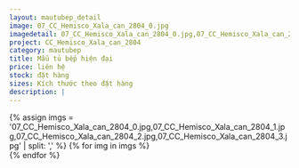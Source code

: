 ```yaml
---
layout: mautubep_detail
image: 07_CC_Hemisco_Xala_can_2804_0.jpg
imagedetail: 07_CC_Hemisco_Xala_can_2804_0.jpg,07_CC_Hemisco_Xala_can_2804_1.jpg,07_CC_Hemisco_Xala_can_2804_2.jpg,07_CC_Hemisco_Xala_can_2804_3.jpg
project: CC_Hemisco_Xala_can_2804
category: mautubep
title: Mẫu tủ bếp hiện đại
price: liên hệ
stock: đặt hàng
sizes: Kích thước theo đặt hàng
description: |
---
```

<section class="no-padding" id="two">
	<div class="container-fluid">
	<div class="row-no-gutters">
	{% assign imgs = '07_CC_Hemisco_Xala_can_2804_0.jpg,07_CC_Hemisco_Xala_can_2804_1.jpg,07_CC_Hemisco_Xala_can_2804_2.jpg,07_CC_Hemisco_Xala_can_2804_3.jpg' | split: ',' %}
	{% for img in imgs %}
	   <div class="col-lg-6 col-sm-6 col-md-6"> 
			<a href="#" class="portfolio-box">
			<img src="{{site.baseurl}}/assets/images/tubep/{{img}}" class="image main" alt="">
			</a>
		</div>
	{% endfor %}			
	</div>
	</div>
</section>